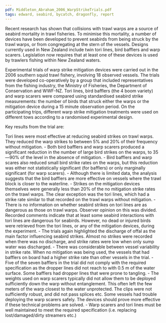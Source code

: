 ```yaml
---
pdf: Middleton_Abraham_2006_WarpStrikeTrials.pdf
tags: edward, seabird, bycatch, dragonfly, report
---
```

Recent research has shown that collisions with trawl warps are a source of seabird mortality in trawl fisheries. To minimise this mortality, a number of devices have been developed to prevent seabirds from being struck by the trawl warps, or from congregating at the stern of the vessels. Designs currently used in New Zealand include twin tori lines, bird bafflers and warp scarers. Legislation now requires that at least one of these devices is used by trawlers fishing within New Zealand waters. 

Experimental trials of warp strike mitigation devices were carried out in the 2006 southern squid trawl fishery, involving 18 observed vessels. The trials were developed co-operatively by a group that included representatives from the fishing industry, the Ministry of Fisheries, the Department of Conservation and WWF-NZ. Tori lines, bird bafflers (the 4 boom variety) and warp scarers were compared using standardised seabird strike measurements: the number of birds that struck either the warps or the mitigation device during a 15 minute observation period. On the participating trips, different warp strike mitigation treatments were used on different tows according to a randomised experimental design. 

Key results from the trial are: 

Tori lines were most effective at reducing seabird strikes on trawl warps. They reduced the warp strikes to between 5% and 20% of their frequency without mitigation. - Both bird bafflers and warp scarers produced a significant reduction in the number of large bird strikes on the warps, to 35—90% of the level in the absence of mitigation. - Bird bafflers and warp scares also reduced small bird strike rates on the warps, but this reduction was either not statistically significant (for bafflers) or only marginally significant (for warp scarers). - Although there is limited data, the analysis suggests that the bird bafflers are more effective on vessels where the trawl block is closer to the waterline. - Strikes on the mitigation devices themselves were generally less than 20% of the no mitigation strike rates on the trawl warps. The clear exception was the tori lines, which had a strike rate similar to that recorded on the trawl warps without mitigation. - There is no information on whether seabird strikes on tori lines are as dangerous as those on trawl warps. Observer opinion on this was divided. Recorded comments indicate that at least some seabird interactions with tori lines are dangerous for seabirds. However, no dead or injured birds were retrieved from the tori lines, or any of the mitigation devices, during the experiment. - The trials again highlighted the discharge of offal as the main factor influencing seabird strikes. Almost no strikes were recorded when there was no discharge, and strike rates were low when only sump water was discharged. - There was considerable between vessel variability in strike rate. When no mitigation was being used, the vessels that had bafflers on board had a higher strike rate than other vessels in the trial. - Five of the seven bafflers in the trial did not comply with the required specification as the dropper lines did not reach to with 0.5 m of the water surface. Some bafflers had dropper lines that were prone to tangling. - The weights used on warp scarers typically did not allow them to be deployed sufficiently down the warp without entanglement. This often left the few meters of the warp closest to the water unprotected. The clips were not sufficiently robust, and did not pass splices etc. Some vessels had trouble deploying the warp scarers safely. The devices should prove more effective if these technical problems are solved. - Warp scarers and tori lines must be well maintained to meet the required specification (i.e. replacing lost/damaged/dirty streamers etc.)
